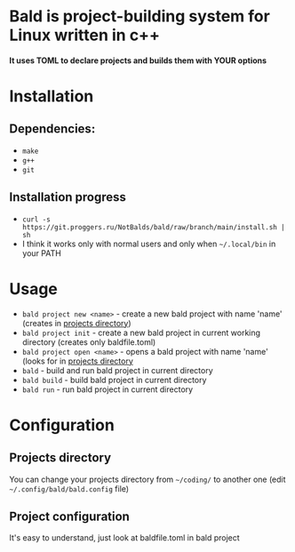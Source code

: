 # Bald is project-building system for Linux written in c++
#### It uses TOML to declare projects and builds them with YOUR options

# Installation
## Dependencies:
- ```make```
- ```g++```
- ```git```
## Installation progress
- ```curl -s https://git.proggers.ru/NotBalds/bald/raw/branch/main/install.sh | sh```
- I think it works only with normal users and only when ```~/.local/bin``` in your PATH
# Usage
- ```bald project new <name>``` - create a new bald project with name 'name' (creates in [projects directory](#Configuration))
- ```bald project init``` - create a new bald project in current working directory (creates only baldfile.toml)
- ```bald project open <name>``` - opens a bald project with name 'name' (looks for in [projects directory](#Configuration)
- ```bald``` - build and run bald project in current directory
- ```bald build``` - build bald project in current directory
- ```bald run``` - run bald project in current directory

# Configuration
## Projects directory
You can change your projects directory from ```~/coding/``` to another one (edit ```~/.config/bald/bald.config``` file)
## Project configuration
It's easy to understand, just look at baldfile.toml in bald project
